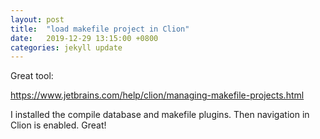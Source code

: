 ```yaml
---
layout: post
title:  "load makefile project in Clion"
date:   2019-12-29 13:15:00 +0800
categories: jekyll update
---
```


Great tool:

https://www.jetbrains.com/help/clion/managing-makefile-projects.html

I installed the compile database and makefile plugins. Then navigation in Clion is enabled. Great!

[jekyll-docs]: http://jekyllrb.com/docs/home
[jekyll-gh]:   https://github.com/jekyll/jekyll
[jekyll-talk]: https://talk.jekyllrb.com/

